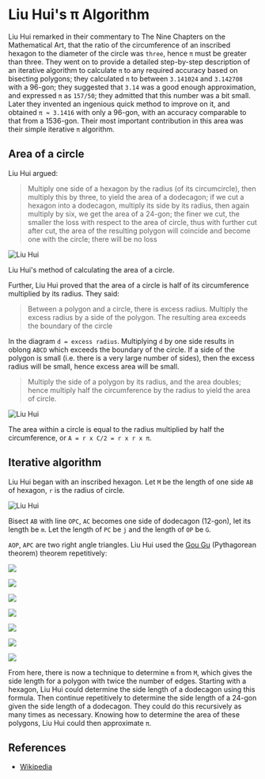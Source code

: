# Liu Hui's π Algorithm

Liu Hui remarked in their commentary to The Nine Chapters on the Mathematical Art,
that the ratio of the circumference of an inscribed hexagon to the diameter of 
the circle was `three`, hence `π` must be greater than three. They went on to provide 
a detailed step-by-step description of an iterative algorithm to calculate `π` to 
any required accuracy based on bisecting polygons; they calculated `π` to 
between `3.141024` and `3.142708` with a 96-gon; they suggested that `3.14` was 
a good enough approximation, and expressed `π` as `157/50`; they admitted that 
this number was a bit small. Later they invented an ingenious quick method to 
improve on it, and obtained `π ≈ 3.1416` with only a 96-gon, with an accuracy 
comparable to that from a 1536-gon. Their most important contribution in this 
area was their simple iterative `π` algorithm.

## Area of a circle

Liu Hui argued:

> Multiply one side of a hexagon by the radius (of its 
circumcircle), then multiply this by three, to yield the 
area of a dodecagon; if we cut a hexagon into a 
dodecagon, multiply its side by its radius, then again 
multiply by six, we get the area of a 24-gon; the finer 
we cut, the smaller the loss with respect to the area 
of circle, thus with further cut after cut, the area of 
the resulting polygon will coincide and become one with 
the circle; there will be no loss

![Liu Hui](https://upload.wikimedia.org/wikipedia/commons/6/69/Cutcircle2.svg)

Liu Hui's method of calculating the area of a circle.

Further, Liu Hui proved that the area of a circle is half of its circumference 
multiplied by its radius. They said:

> Between a polygon and a circle, there is excess radius. Multiply the excess 
radius by a side of the polygon. The resulting area exceeds the boundary of 
the circle

In the diagram `d = excess radius`. Multiplying `d` by one side results in 
oblong `ABCD` which exceeds the boundary of the circle. If a side of the polygon 
is small (i.e. there is a very large number of sides), then the excess radius 
will be small, hence excess area will be small.

> Multiply the side of a polygon by its radius, and the area doubles; 
hence multiply half the circumference by the radius to yield the area of circle.

![Liu Hui](https://upload.wikimedia.org/wikipedia/commons/9/95/Cutcircle.svg)

The area within a circle is equal to the radius multiplied by half the 
circumference, or `A = r x C/2 = r x r x π`.

## Iterative algorithm

Liu Hui began with an inscribed hexagon. Let `M` be the length of one side `AB` of 
hexagon, `r` is the radius of circle.

![Liu Hui](https://upload.wikimedia.org/wikipedia/commons/4/46/Liuhui_geyuanshu.svg)

Bisect `AB` with line `OPC`, `AC` becomes one side of dodecagon (12-gon), let 
its length be `m`. Let the length of `PC` be `j` and the length of `OP` be `G`.

`AOP`, `APC` are two right angle triangles. Liu Hui used 
the [Gou Gu](https://en.wikipedia.org/wiki/Pythagorean_theorem) (Pythagorean theorem)
theorem repetitively:

![](https://wikimedia.org/api/rest_v1/media/math/render/svg/dbfc192c78539c3901c7bad470302ededb76f813)

![](https://wikimedia.org/api/rest_v1/media/math/render/svg/ccd12a402367c2d6614c88e75006d50bfc3a9929)

![](https://wikimedia.org/api/rest_v1/media/math/render/svg/65d77869fc02c302d2d46d45f75ad7e79ae524fb)

![](https://wikimedia.org/api/rest_v1/media/math/render/svg/a7a0d0d7f505a0f434e5dd80c2fef6d2b30d6100)

![](https://wikimedia.org/api/rest_v1/media/math/render/svg/c31b9acf38f9d1a248d4023c3bf286bd03007f37)

![](https://wikimedia.org/api/rest_v1/media/math/render/svg/0dee798efb0b1e3e64d6b3542106cb3ecaa4a383)

![](https://wikimedia.org/api/rest_v1/media/math/render/svg/3ffeafe88d2983b364ad3442746063e3207fe842)


From here, there is now a technique to determine `m` from `M`, which gives the 
side length for a polygon with twice the number of edges. Starting with a 
hexagon, Liu Hui could determine the side length of a dodecagon using this 
formula. Then continue repetitively to determine the side length of a 
24-gon given the side length of a dodecagon. They could do this recursively as 
many times as necessary. Knowing how to determine the area of these polygons, 
Liu Hui could then approximate `π`.

## References

- [Wikipedia](https://en.wikipedia.org/wiki/Liu_Hui%27s_%CF%80_algorithm)
